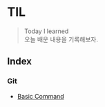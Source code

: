 # TIL

> Today I learned  
> 오늘 배운 내용을 기록해보자.

## Index

### Git
- [Basic Command](https://github.com/luenarstery04/TIL/blob/master/Git/basic-command.md)